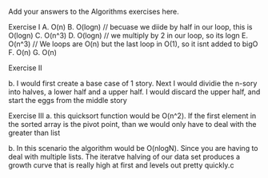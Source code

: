 Add your answers to the Algorithms exercises here.

Exercise I
A. O(n) 
B. O(logn) // becuase we diide by half in our loop, this is O(logn)
C. O(n^3)
D. O(logn) // we multiply by 2 in our loop, so its logn
E. O(n^3) // We loops are O(n) but the last loop in O(1), so it isnt added to bigO
F. O(n)
G. O(n)

Exercise II

b. I would first create a base case of 1 story. Next I would dividie the n-sory into halves, a lower half and a upper half. I would discard the upper half, and start the eggs from the middle story

Exercise III
a. this quicksort function would be O(n^2). If the first element in the sorted array is the pivot point, than we would only have to deal with the greater than list

b. In this scenario the algorithm would be O(nlogN). Since you are having to deal with multiple lists. The iteratve halving of our data set produces a growth curve that is really high at first and levels out pretty quickly.c